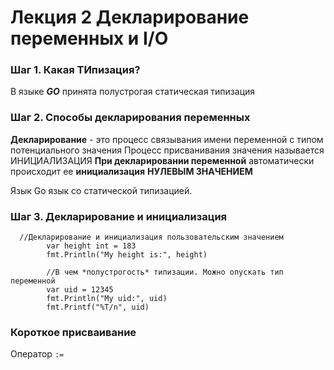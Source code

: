 # Лекция 2 Декларирование переменных и I/O

### Шаг 1. Какая ТИпизация?
В языке ***GO*** принята полустрогая статическая типизация
### Шаг 2. Способы декларирования переменных
**Декларирование**  - это процесс связывания имени переменной с типом потенциального значения
Процесс присванивания значения называется ИНИЦИАЛИЗАЦИЯ
**При декларировании переменной** автоматически происходит ее **инициализация** **НУЛЕВЫМ ЗНАЧЕНИЕМ**

Язык Go  язык со статической типизацией.

### Шаг 3. Декларирование и инициализация
```		
  //Декларирование и инициализация пользовательским значением
		var height int = 183
		fmt.Println("My height is:", height)

		//В чем *полустрогость* типизации. Можно опускать тип переменной
		var uid = 12345
		fmt.Println("My uid:", uid)
		fmt.Printf("%T/n", uid)
```
### Короткое присваивание
Оператор ```:=```  